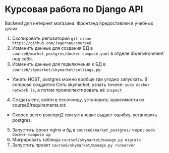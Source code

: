 # Курсовая работа по Django API

Backend для интернет магазина. Фронтэнд предоставлен в учебных целях.
1. Скопировать репозиторий `git clone https://github.com/Jagernau/course6`
2. Изменить данные для создания БД в `course6/market_postgres/docker-compose.yaml` в отделе db/environment под себя. 
3. Изменить данные для подключения к БД в `course6/skymarket/skymarket/settings.py`:
* Узнать HOST, postgres можно вообще где угодно запускать. В compose создаётся Сеть skymarket, узнать точнее: `sudo docker network ls`, а потом проинспектировать её `inspect`
4. Создать env, войти в песочницу, установить зависимости из course6/requirements.txt:
* Скорее всего psycopg2 при установке выдаст ошибку, установить postgres.
5. Запустить фронт nginx и бд в `course6/market_postgres/` через `sudo docker-compose up`
6. Мигрировать таблицы `course6/skymarket/manage.py migrate`
7. Запустить проект `course6/skymarket/manage.py runserver`
